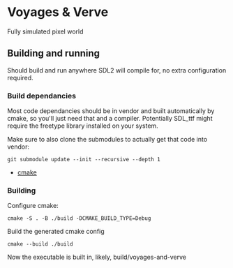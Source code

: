 # Voyages & Verve

Fully simulated pixel world

## Building and running

Should build and run anywhere SDL2 will compile for, no extra configuration
required.

### Build dependancies

Most code dependancies should be in vendor and built automatically by cmake,
so you'll just need that and a compiler. Potentially SDL_ttf might require the
freetype library installed on your system.

Make sure to also clone the submodules to actually get that code into vendor:

`git submodule update --init --recursive --depth 1`

- [cmake](https://cmake.org/download/)

### Building

Configure cmake:

`cmake -S . -B ./build -DCMAKE_BUILD_TYPE=Debug`

Build the generated cmake config

`cmake --build ./build`

Now the executable is built in, likely, build/voyages-and-verve
